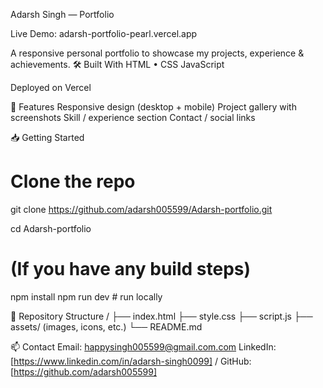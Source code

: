 Adarsh Singh — Portfolio

Live Demo: adarsh-portfolio-pearl.vercel.app

A responsive personal portfolio to showcase my projects, experience & achievements.
🛠 Built With
HTML • CSS
JavaScript

Deployed on Vercel

🚀 Features
Responsive design (desktop + mobile)
Project gallery with screenshots
Skill / experience section
Contact / social links

📥 Getting Started
# Clone the repo
git clone https://github.com/adarsh005599/Adarsh-portfolio.git

cd Adarsh-portfolio

# (If you have any build steps)
npm install
npm run dev       # run locally

📂 Repository Structure
/
├── index.html
├── style.css
├── script.js
├── assets/ (images, icons, etc.)
└── README.md

📫 Contact
Email: happysingh005599@gmail.com.com
LinkedIn:[https://www.linkedin.com/in/adarsh-singh0099] / GitHub: [https://github.com/adarsh005599]
